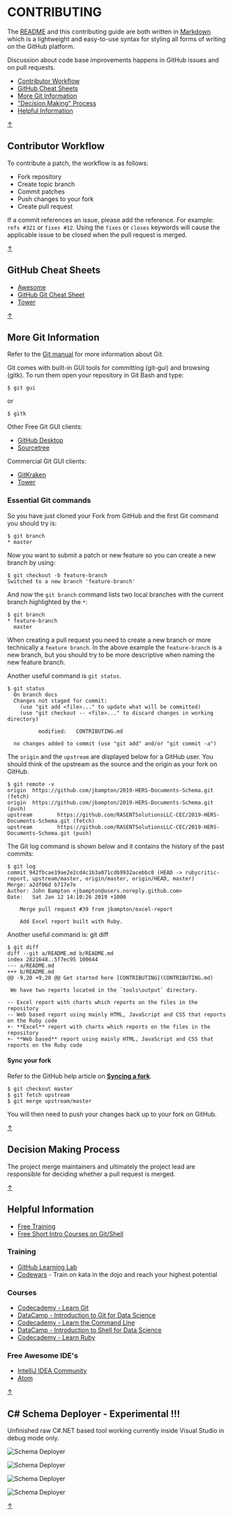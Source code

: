 # CONTRIBUTING

The [README](README.md) and this contributing guide are both written in 
[Markdown](https://guides.github.com/features/mastering-markdown/) which is a lightweight and easy-to-use syntax for styling 
all forms of writing on the GitHub platform.

Discussion about code base improvements happens in GitHub issues and on pull requests.

- [Contributor Workflow](#contributor-workflow)
- [GitHub Cheat Sheets](#github-cheat-sheets)
- [More Git Information](#more-git-information)
- ["Decision Making" Process](#decision-making-process)
- [Helpful Information](#helpful-information)

[&#8593;](#contributing)

## Contributor Workflow

To contribute a patch, the workflow is as follows:

- Fork repository
- Create topic branch
- Commit patches
- Push changes to your fork
- Create pull request

If a commit references an issue, please add the reference. 
For example: `refs #321` or `fixes #12`. Using the `fixes` or `closes` keywords will cause the applicable issue to be closed when the pull request is merged.

[&#8593;](#contributing)

## GitHub Cheat Sheets 

- [Awesome](https://github.com/tiimgreen/github-cheat-sheet)
- [GitHub Git Cheat Sheet](https://services.github.com/on-demand/downloads/github-git-cheat-sheet.pdf)
- [Tower](https://www.git-tower.com/blog/git-cheat-sheet)

[&#8593;](#contributing)

## More Git Information

Refer to the [Git manual](https://git-scm.com/doc) for more information about Git.

Git comes with built-in GUI tools for committing (git-gui) and browsing (gitk).
To run them open your repository in Git Bash and type:
```
$ git gui
```
or
```
$ gitk
```

Other Free Git GUI clients:

- [GitHub Desktop](https://desktop.github.com/)
- [Sourcetree](https://www.sourcetreeapp.com/)

Commercial Git GUI clients:

- [GitKraken](https://www.gitkraken.com/git-client)
- [Tower](https://www.git-tower.com/)

### Essential Git commands

So you have just cloned your Fork from GitHub and the first Git
command you should try is:
```
$ git branch
* master
```
Now you want to submit a patch or new feature so you can create
a new branch by using:
```
$ git checkout -b feature-branch
Switched to a new branch 'feature-branch'
```
And now the `git branch` command lists two local branches with the
current branch highlighted by the `*`:
```
$ git branch
* feature-branch
  master
```
When creating a pull request you need to create a new branch or
more technically a `feature branch`.  In the above example the 
`feature-branch` is a new branch, but you should try to be more 
descriptive when naming the new feature branch.

Another useful command is `git status`.  
```
$ git status
  On branch docs
  Changes not staged for commit:
    (use "git add <file>..." to update what will be committed)
    (use "git checkout -- <file>..." to discard changes in working directory)
  
          modified:   CONTRIBUTING.md
  
  no changes added to commit (use "git add" and/or "git commit -a")
```

The `origin` and the `upstream` are displayed below for a GitHub user. You
should think of the upstream as the source and the origin as your fork on GitHub.
```
$ git remote -v
origin  https://github.com/jbampton/2019-HERS-Documents-Schema.git (fetch)
origin  https://github.com/jbampton/2019-HERS-Documents-Schema.git (push)
upstream        https://github.com/RASENTSolutionsLLC-CEC/2019-HERS-Documents-Schema.git (fetch)
upstream        https://github.com/RASENTSolutionsLLC-CEC/2019-HERS-Documents-Schema.git (push)
```

The Git log command is shown below and it contains the history of the past commits:
```
$ git log
commit 942fbcae19ae2e2cd4c1b3a071cdb9932acebbc0 (HEAD -> rubycritic-report, upstream/master, origin/master, origin/HEAD, master)
Merge: a2df06d b717e7e
Author: John Bampton <jbampton@users.noreply.github.com>
Date:   Sat Jan 12 14:10:26 2019 +1000

    Merge pull request #39 from jbampton/excel-report

    Add Excel report built with Ruby.
```
Another useful command is: git diff
```
$ git diff
diff --git a/README.md b/README.md
index 2821648..5f7ec95 100644
--- a/README.md
+++ b/README.md
@@ -9,20 +9,20 @@ Get started here [CONTRIBUTING](CONTRIBUTING.md)

 We have two reports located in the `tools\output` directory.

-- Excel report with charts which reports on the files in the repository
-- Web based report using mainly HTML, JavaScript and CSS that reports on the Ruby code
+- **Excel** report with charts which reports on the files in the repository
+- **Web based** report using mainly HTML, JavaScript and CSS that reports on the Ruby code
```

#### Sync your fork
Refer to the GitHub help article on **[Syncing a fork](https://help.github.com/articles/syncing-a-fork/)**.
```
$ git checkout master
$ git fetch upstream
$ git merge upstream/master
```
You will then need to push your changes back up to your fork on GitHub.

[&#8593;](#contributing)

## Decision Making Process

The project merge maintainers and ultimately the project lead are responsible for deciding whether
a pull request is merged.

[&#8593;](#contributing)

## Helpful Information

- [Free Training](#training)
- [Free Short Intro Courses on Git/Shell](#courses)

### Training

- [GitHub Learning Lab](https://lab.github.com/)
- [Codewars](https://www.codewars.com/) - Train on kata in the dojo and reach your highest potential

### Courses

- [Codecademy - Learn Git](https://www.codecademy.com/learn/learn-git)
- [DataCamp - Introduction to Git for Data Science](https://www.datacamp.com/courses/introduction-to-git-for-data-science)
- [Codecademy - Learn the Command Line](https://www.codecademy.com/learn/learn-the-command-line)
- [DataCamp - Introduction to Shell for Data Science](https://www.datacamp.com/courses/introduction-to-shell-for-data-science)
- [Codecademy - Learn Ruby](https://www.codecademy.com/learn/learn-ruby)

### Free Awesome IDE's

- [IntelliJ IDEA Community](https://www.jetbrains.com/idea/download)
- [Atom](https://atom.io/)

[&#8593;](#contributing)

## C# Schema Deployer - Experimental !!!

Unfinished raw C#.NET based tool working currently inside 
Visual Studio in debug mode only.

![Schema Deployer](assets/images/sd-1.png)

![Schema Deployer](assets/images/sd-2.png)

![Schema Deployer](assets/images/sd-3.png)

![Schema Deployer](assets/images/sd-4.png)

[&#8593;](#contributing)